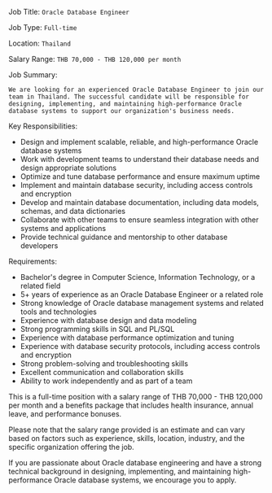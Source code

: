 Job Title: `Oracle Database Engineer`

Job Type: `Full-time`

Location: `Thailand`

Salary Range: `THB 70,000 - THB 120,000 per month`

Job Summary:

`We are looking for an experienced Oracle Database Engineer to join our team in Thailand. The successful candidate will be responsible for designing, implementing, and maintaining high-performance Oracle database systems to support our organization's business needs.`

Key Responsibilities:

* Design and implement scalable, reliable, and high-performance Oracle database systems
* Work with development teams to understand their database needs and design appropriate solutions
* Optimize and tune database performance and ensure maximum uptime
* Implement and maintain database security, including access controls and encryption
* Develop and maintain database documentation, including data models, schemas, and data dictionaries
* Collaborate with other teams to ensure seamless integration with other systems and applications
* Provide technical guidance and mentorship to other database developers

Requirements:

* Bachelor's degree in Computer Science, Information Technology, or a related field
* 5+ years of experience as an Oracle Database Engineer or a related role
* Strong knowledge of Oracle database management systems and related tools and technologies
* Experience with database design and data modeling
* Strong programming skills in SQL and PL/SQL
* Experience with database performance optimization and tuning
* Experience with database security protocols, including access controls and encryption
* Strong problem-solving and troubleshooting skills
* Excellent communication and collaboration skills
* Ability to work independently and as part of a team

This is a full-time position with a salary range of THB 70,000 - THB 120,000 per month and a benefits package that includes health insurance, annual leave, and performance bonuses.

Please note that the salary range provided is an estimate and can vary based on factors such as experience, skills, location, industry, and the specific organization offering the job.

If you are passionate about Oracle database engineering and have a strong technical background in designing, implementing, and maintaining high-performance Oracle database systems, we encourage you to apply.